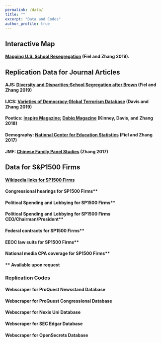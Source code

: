 ```yaml
---
permalink: /data/
title: ""
excerpt: "Data and Codes"
author_profile: true
---
```

## Interactive Map
#### [Mapping U.S. School Resegregation](https://yongjunzhang.shinyapps.io/schsegapp/) (Fiel and Zhang 2019).

## Replication Data for Journal Articles
#### AJS: [Diversity and Disparities](https://s4.ad.brown.edu/projects/diversity/Data/data.htm);[School Segregation after Brown](https://projects.propublica.org/segregation-now/) (Fiel and Zhang 2019)

#### IJCS: [Varieties of Democracy](https://www.v-dem.net/en/);[Global Terrorism Database](https://www.start.umd.edu/gtd/) (Davis and Zhang 2019)

#### Poetics: [Inspire Magazine](https://jihadology.net/category/inspire-magazine/); [Dabiq Magazine](https://jihadology.net/category/dabiq-magazine/) (Kinney, Davis, and Zhang 2018)

#### Demography: [National Center for Education Statistics](https://nces.ed.gov/) (Fiel and Zhang 2017)

#### JMF: [Chinese Family Panel Studies](http://www.isss.pku.edu.cn/english/index.htm) (Zhang 2017)

## Data for S&P1500 Firms
#### [Wikipedia links for SP1500 Firms](https://yongjunzhang.com/files/sp1500_wikipedia.csv)
#### Congressional hearings for SP1500 Firms**
#### Political Spending and Lobbying for SP1500 Firms**
#### Political Spending and Lobbying for SP1500 Firms CEO/Chairman/President**
#### Federal contracts for SP1500 Firms**
#### EEOC law suits for SP1500 Firms**
#### National media CPA coverage for SP1500 Firms**
#### ** Available upon request

### Replication Codes
#### Webscraper for ProQuest Newsstand Database
#### Webscraper for ProQuest Congressional Database
#### Webscraper for Nexis Uni Database
#### Webscraper for SEC Edgar Database
#### Webscraper for OpenSecrets Database
